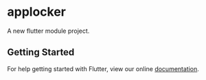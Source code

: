 # applocker

A new flutter module project.

## Getting Started

For help getting started with Flutter, view our online
[documentation](https://flutter.io/).
